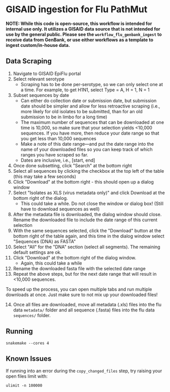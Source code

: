 # GISAID ingestion for Flu PathMut

**NOTE: While this code is open-source, this workflow is intended for internal use only. It utilizes a GISAID data source that is not intended for use by the general public. Please see the `workflow_flu_genbank_ingest` to receive data from GenBank, or use either workflows as a template to ingest custom/in-house data.**

## Data Scraping

1. Navigate to GISAID EpiFlu portal
2. Select relevant serotype
   - Scraping has to be done per-serotype, so we can only select one at a time. For example, to get H1N1, select Type = A, H = 1, N = 1
3. Subset sequences by date
   - Can either do collection date or submission date, but submission date should be simpler and allow for less retroactive scraping (i.e., more likely for old isolates to be submitted, than for an old submission to be in limbo for a long time)
   - The maximum number of sequences that can be downloaded at one time is 10,000, so make sure that your selection yields <10,000 sequences. If you have more, then reduce your date range so that you get less than 10,000 sequences
   - Make a note of this date range—and put the date range into the name of your downloaded files so you can keep track of which ranges you have scraped so far.
   - Dates are inclusive, i.e., [start, end]
4. Once done subsetting, click "Search" at the bottom right
5. Select all sequences by clicking the checkbox at the top left of the table (this may take a few seconds)
6. Click "Download" at the bottom right - this should open up a dialog window
7. Select "Isolates as XLS (virus metadata only)" and click Download at the bottom right of the dialog.
   - This could take a while. Do not close the window or dialog box! (Still have to download sequences as well)
8. After the metadata file is downloaded, the dialog window should close. Rename the downloaded file to include the date range of this current selection
9. With the same sequences selected, click the "Download" button at the bottom right of the table again, and this time in the dialog window select "Sequences (DNA) as FASTA"
10. Select "All" for the "DNA" section (select all segments). The remaining default settings are ok.
11. Click "Download" at the bottom right of the dialog window.
    - Again, this could take a while
12. Rename the downloaded fasta file with the selected date range
13. Repeat the above steps, but for the next date range that will result in <10,000 sequences.

To speed up the process, you can open multiple tabs and run multiple downloads at once. Just make sure to not mix up your downloaded files!

14. Once all files are downloaded, move all metadata (.xls) files into the flu data `metadata/` folder and all sequence (.fasta) files into the flu data `sequences/` folder.

## Running

```
snakemake --cores 4
```

## Known Issues

If running into an error during the `copy_changed_files` step, try raising your open files limit with:

```
ulimit -n 100000
```
